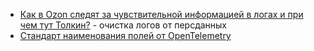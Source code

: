 - [Как в Ozon следят за чувствительной информацией в логах и при чем тут Толкин?](https://habr.com/ru/companies/ozontech/articles/776198/) - очистка логов от персданных
- [Стандарт наименования полей от OpenTelemetry](https://opentelemetry.io/docs/specs/semconv/attributes-registry/container/)

